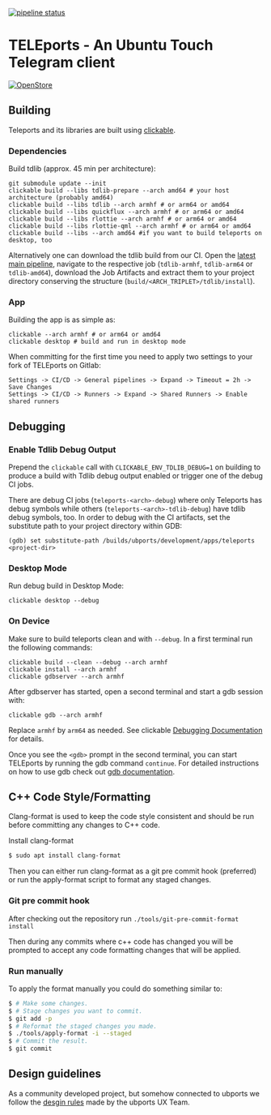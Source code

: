 [![pipeline status](https://gitlab.com/ubports/apps/teleports/badges/master/pipeline.svg)](https://gitlab.com/ubports/apps/teleports/commits/master)

# TELEports - An Ubuntu Touch Telegram client

[![OpenStore](https://open-store.io/badges/en_US.png)](https://open-store.io/app/teleports.ubports)

## Building

Teleports and its libraries are built using
[clickable](https://clickable-ut.dev/en/latest/).

### Dependencies

Build tdlib (approx. 45 min per architecture):

    git submodule update --init
    clickable build --libs tdlib-prepare --arch amd64 # your host architecture (probably amd64)
    clickable build --libs tdlib --arch armhf # or arm64 or amd64
    clickable build --libs quickflux --arch armhf # or arm64 or amd64
    clickable build --libs rlottie --arch armhf # or arm64 or amd64
    clickable build --libs rlottie-qml --arch armhf # or arm64 or amd64
    clickable build --libs --arch amd64 #if you want to build teleports on desktop, too

Alternatively one can download the tdlib build from our CI. Open the
[latest main pipeline](https://gitlab.com/ubports/development/apps/teleports/-/pipelines?page=1&scope=all&ref=main),
navigate to the respective job (`tdlib-armhf`, `tdlib-arm64` or `tdlib-amd64`),
download the Job Artifacts and extract them to your project directory conserving
the structure (`build/<ARCH_TRIPLET>/tdlib/install`).

### App

Building the app is as simple as:

    clickable --arch armhf # or arm64 or amd64
    clickable desktop # build and run in desktop mode

When committing for the first time you need to apply two settings to your fork
of TELEports on Gitlab:

    Settings -> CI/CD -> General pipelines -> Expand -> Timeout = 2h -> Save Changes
    Settings -> CI/CD -> Runners -> Expand -> Shared Runners -> Enable shared runners

## Debugging

### Enable Tdlib Debug Output

Prepend the `clickable` call with `CLICKABLE_ENV_TDLIB_DEBUG=1` on building to produce
a build with Tdlib debug output enabled or trigger one of the debug CI jobs.

There are debug CI jobs (`teleports-<arch>-debug`) where only Teleports has debug
symbols while others (`teleports-<arch>-tdlib-debug`) have tdlib debug symbols, too.
In order to debug with the CI artifacts, set the substitute path to your project
directory within GDB:

    (gdb) set substitute-path /builds/ubports/development/apps/teleports <project-dir>

### Desktop Mode

Run debug build in Desktop Mode:

    clickable desktop --debug

### On Device

Make sure to build teleports clean and with `--debug`. In a first terminal run
the following commands:

    clickable build --clean --debug --arch armhf
    clickable install --arch armhf
    clickable gdbserver --arch armhf

After gdbserver has started, open a second terminal and start a gdb session with:

    clickable gdb --arch armhf

Replace `armhf` by `arm64` as needed. See clickable
[Debugging Documentation](https://clickable-ut.dev/en/latest/debugging.html) for
details.

Once you see the `<gdb>` prompt in the second terminal, you can start TELEports
by running the gdb command `continue`. For detailed instructions on how to use
gdb check out
[gdb documentation](https://sourceware.org/gdb/current/onlinedocs/gdb/).

## C++ Code Style/Formatting

Clang-format is used to keep the code style consistent and should be run before
committing any changes to C++ code.

Install clang-format

```bash
$ sudo apt install clang-format
```

Then you can either run clang-format as a git pre commit hook (preferred) or run
the apply-format script to format any staged changes.

### Git pre commit hook

After checking out the repository run `./tools/git-pre-commit-format install`

Then during any commits where c++ code has changed you will be prompted to
accept any code formatting changes that will be applied.

### Run manually

To apply the format manually you could do something similar to:

```bash
$ # Make some changes.
$ # Stage changes you want to commit.
$ git add -p
$ # Reformat the staged changes you made.
$ ./tools/apply-format -i --staged
$ # Commit the result.
$ git commit
```

## Design guidelines

As a community developed project, but somehow connected to ubports we follow the
[desgin rules](https://gitlab.com/ubports/teams/ux-des/ubuntu-touch-human-interface-guidelines---hib/wikis/home)
made by the ubports UX Team.
